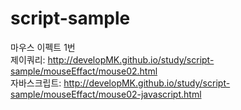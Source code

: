 # script-sample

마우스 이펙트 1번<br>
제이쿼리: http://developMK.github.io/study/script-sample/mouseEffact/mouse02.html<br>
자바스크립트: http://developMK.github.io/study/script-sample/mouseEffact/mouse02-javascript.html
